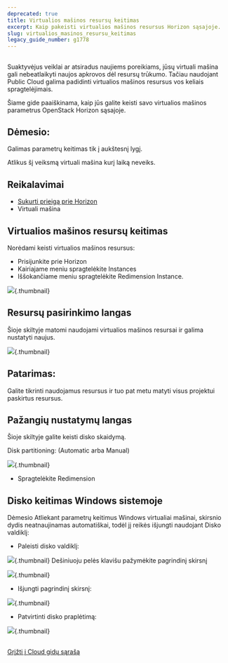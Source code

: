 ```yaml
---
deprecated: true
title: Virtualios mašinos resursų keitimas
excerpt: Kaip pakeisti virtualios mašinos resursus Horizon sąsajoje.
slug: virtualios_masinos_resursu_keitimas
legacy_guide_number: g1778
---
```



## 
Suaktyvėjus veiklai ar atsiradus naujiems poreikiams, jūsų virtuali mašina gali nebeatlaikyti naujos apkrovos dėl resursų trūkumo. Tačiau naudojant Public Cloud galima padidinti virtualios mašinos resursus vos keliais spragtelėjimais.

Šiame gide paaiškinama, kaip jūs galite keisti savo virtualios mašinos parametrus OpenStack Horizon sąsajoje.

## Dėmesio:
Galimas parametrų keitimas tik į aukštesnį lygį.

Atlikus šį veiksmą virtuali mašina kurį laiką neveiks.


## Reikalavimai

- [Sukurti prieigą prie Horizon]({legacy}1773)
- Virtuali mašina




## Virtualios mašinos resursų keitimas
Norėdami keisti virtualios mašinos resursus:


- Prisijunkite prie Horizon
- Kairiajame meniu spragtelėkite Instances
- Iššokančiame meniu spragtelėkite Redimension Instance.



![](images/img_2718.jpg){.thumbnail}


## Resursų pasirinkimo langas
Šioje skiltyje matomi naudojami virtualios mašinos resursai ir galima nustatyti naujus.

![](images/img_2717.jpg){.thumbnail}

## Patarimas:
Galite tikrinti naudojamus resursus ir tuo pat metu matyti visus projektui paskirtus resursus.


## Pažangių nustatymų langas
Šioje skiltyje galite keisti disko skaidymą.

Disk partitioning: (Automatic arba Manual)

![](images/img_2652.jpg){.thumbnail}

- Spragtelėkite Redimension




## Disko keitimas Windows sistemoje
 Dėmesio 
Atliekant parametrų keitimus Windows virtualiai mašinai, skirsnio dydis neatnaujinamas automatiškai, todėl jį reikės išjungti naudojant Disko valdiklį:


- Paleisti disko valdiklį:



![](images/img_2980.jpg){.thumbnail}
Dešiniuoju pelės klavišu pažymėkite pagrindinį skirsnį

![](images/img_2981.jpg){.thumbnail}

- Išjungti pagrindinį skirsnį:



![](images/img_2978.jpg){.thumbnail}

- Patvirtinti disko praplėtimą:



![](images/img_2979.jpg){.thumbnail}


## 
[Grįžti į Cloud gidų sąrašą]({legacy}1785)

